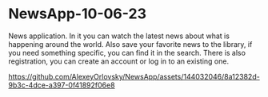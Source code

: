 
# NewsApp-10-06-23

News application. 
In it you can watch the latest news about what is happening around the world. Also save your favorite news to the library, if you need something specific, you can find it in the search. There is also registration, you can create an account or log in to an existing one.

https://github.com/AlexeyOrlovsky/NewsApp/assets/144032046/8a12382d-9b3c-4dce-a397-0f41892f06e8



